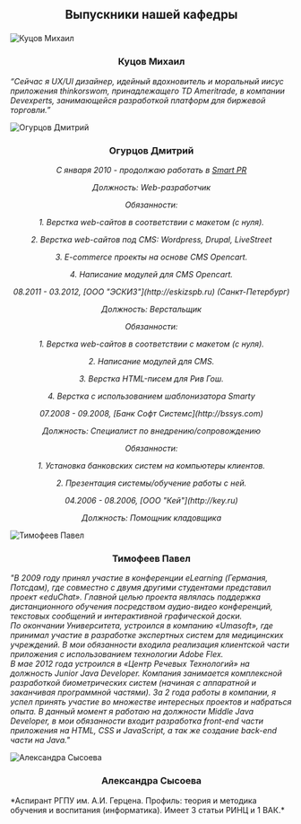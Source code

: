 <h2> <p align="center">  Выпускники нашей кафедры </h2> </p>

![Куцов Михаил](https://ict.herzen.spb.ru/user/themes/bootstrap/images/grad/Kuzov.png)

<h3><p align="center">  Куцов Михаил</p></h3>

*“Сейчас я UX/UI дизайнер, идейный вдохновитель и моральный иисус приложения thinkorswom, принадлежащего TD Ameritrade, в компании Devexperts, занимающейся разработкой платформ для биржевой торговли.”*

![Огурцов Дмитрий](https://ict.herzen.spb.ru/user/themes/bootstrap/images/grad/Ogurzov.png)

<h3><p align="center">  Огурцов Дмитрий</p></h3>


<p align='center'><em>C января 2010 - продолжаю работать в  <a href="http://s-pr.su">Smart PR </a></p>
<p align='center'>Должность: Web-разработчик</p>
<p align='center'>Обязанности:</p>
<p align='center'><p align='center'><p align='center'><p align='center'>1. Верстка web-сайтов в соответствии с макетом (с нуля). </p>
<p align='center'><p align='center'><p align='center'>2. Верстка web-сайтов под CMS: Wordpress, Drupal, LiveStreet </p>
<p align='center'><p align='center'>3. E-commerce проекты на основе CMS Opencart. </p>
<p align='center'>4. Написание модулей для CMS Opencart.</em> </p>



<p align='center'><p align='center'><p align='center'><p align='center'><em>08.2011 - 03.2012, [ООО "ЭСКИЗ"](http://eskizspb.ru) (Санкт-Петербург) </p>
<p align='center'><p align='center'><p align='center'>Должность: Верстальщик</p>
<p align='center'><p align='center'>Обязанности: </p>
<p align='center'>1. Верстка web-сайтов в соответствии с макетом (с нуля). </p>
<p align='center'>2. Написание модулей для CMS. </p>
<p align='center'>3. Верстка HTML-писем для Рив Гош. </p>
<p align='center'>4. Верстка с использованием шаблонизатора Smarty</em></p>



<p align='center'><em>07.2008 - 09.2008, [Банк Софт Системс](http://bssys.com) </p>
<p align='center'>Должность: Специалист по внедрению/сопровождению </p>
<p align='center'>Обязанности: </p>
<p align='center'>1. Установка банковских систем на компьютеры клиентов. </p>
<p align='center'>2. Презентация системы/обучение работы с ней. </em></p>


<p align='center'><em>04.2006 - 08.2006, [ООО "Кей"](http://key.ru) 
<p align='center'>Должность: Помощник кладовщика </em></p>

![Тимофеев Павел](https://ict.herzen.spb.ru/user/themes/bootstrap/images/grad/Timofeev.png)


<h3><p align="center">  Тимофеев Павел </p></h3>

*"В 2009 году принял участие в конференции eLearning (Германия, Потсдам), где совместно с двумя другими студентами представил проект «eduChat». Главной целью проекта являлась поддержка дистанционного обучения посредством аудио-видео конференций, текстовых сообщений и интерактивной графической доски.  
По окончании Университета, устроился в компанию «Umasoft», где принимал участие в разработке экспертных систем для медицинских учреждений. В мои обязанности входила реализация клиентской части приложения с использованием технологии Adobe Flex.  
В мае 2012 года устроился в «Центр Речевых Технологий» на должность Junior Java Developer. Компания занимается комплексной разработкой биометрических систем (начиная с аппаратной и заканчивая программной частями). За 2 года работы в компании, я успел принять участие во множестве интересных проектов и набраться опыта. В данный момент я работаю на должности Middle Java Developer, в мои обязанности входит разработка front-end части приложения на HTML, CSS и JavaScript, а так же создание back-end части на Java."*

![Александра Сысоева](https://ict.herzen.spb.ru/user/themes/bootstrap/images/grad/alex.s.png)


<h3><p align="center">  Александра Сысоева</p></h3>
*Аспирант РГПУ им. А.И. Герцена. Профиль: теория и методика обучения и воспитания (информатика). Имеет 3 статьи РИНЦ и 1 ВАК.*
